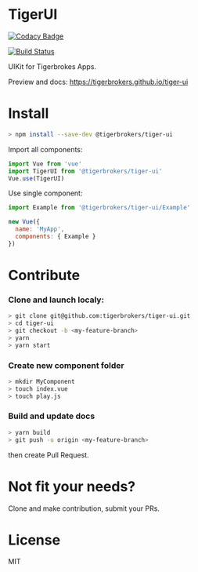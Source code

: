 TigerUI
========

[![Codacy Badge](https://api.codacy.com/project/badge/Grade/89ae9b9342a44917b82c9b1c1d9bc712)](https://www.codacy.com/app/ijse/tiger-ui?utm_source=github.com&utm_medium=referral&utm_content=tigerbrokers/tiger-ui&utm_campaign=badger)

[![Build Status](https://travis-ci.org/tigerbrokers/tiger-ui.svg?branch=master)](https://travis-ci.org/tigerbrokers/tiger-ui)



UIKit for Tigerbrokes Apps.

Preview and docs: https://tigerbrokers.github.io/tiger-ui

# Install

```bash
> npm install --save-dev @tigerbrokers/tiger-ui
```

Import all components:
```js
import Vue from 'vue'
import TigerUI from '@tigerbrokers/tiger-ui'
Vue.use(TigerUI)
```

Use single component:
```js
import Example from '@tigerbrokers/tiger-ui/Example'

new Vue({
  name: 'MyApp',
  components: { Example }
})
```

# Contribute

### Clone and launch localy:
```bash
> git clone git@github.com:tigerbrokers/tiger-ui.git
> cd tiger-ui
> git checkout -b <my-feature-branch>
> yarn
> yarn start
```

### Create new component folder
```bash
> mkdir MyComponent
> touch index.vue
> touch play.js
```

### Build and update docs
```bash
> yarn build
> git push -u origin <my-feature-branch>
```
then create Pull Request.

# Not fit your needs?

Clone and make contribution, submit your PRs.

# License

MIT

